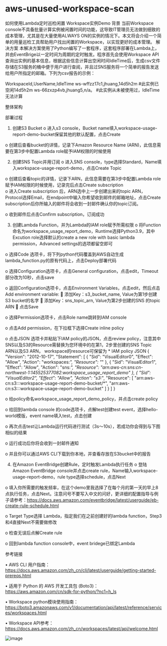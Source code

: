 # aws-unused-workspace-scan

如何使用Lambda定时巡检闲置
Workspace实例Demo
背景
当前Workspace console不具备批量计算实例被闲置时间的功能，这导致IT管理员无法做到细致的成本管理，尤其是在大量使用ALWAYS ON的实例的情况下。本文将会介绍一个简单的用量巡检工具帮助用户找出闲置的Workspace，以实现更好的成本管理。
解决方案
本解决方案使用了Python编写了一套程序，这套程序部署在Lambda上，并由EventBrige以一定时间为周期的定时触发。程序首先会使用Workspace API查询出实例的基本信息，根据这些信息计算出空闲时间IdleTime后，生成csv文件存储在S3服务的桶中便于用户进行查阅，并且过SNS服务将一个简单的报告发送给用户所指定的邮箱。下列为csv报告的示例：

WorkspaceId,UserName,IdleTime
ws-wffzz17c1,jhuang,14d5h2m      #此实例已空闲14d5h2m
ws-66zxzp4vb,jhuang5,n/a。         #此实例从未被使用过，IdleTime无法计算

整体架构 
 

部署过程
1.	创建S3 Bucket
o	进入s3 console，Bucket name填入workspace-usage-report-demo-bucket保留其他的默认配置，点击Create
 
o	创建后查看bucket的详情，记录下Amazon Resource Name (ARN)，此信息需要在第3步中配置Lambda role赋予IAM权限的时候使用
 
2.	创建SNS Topic并用订阅
o	进入SNS console，type选择Standard，Name填入workspace-usage-report-demo，点击Create Topic
 
o	创建后查看topic的详情，记录下ARN，此信息需要在第3步中配置Lambda role赋予IAM权限的时候使用，记录完后点击Create subscription  
o	进入Create subscription 后，ARN选中上一步创建出来的topic ARN，Protocol选择Email，在endpoint中输入你希望收到邮件的邮箱地址，点击Create subscription后你所输入的邮件将会收到一封邮件确认你的topic订阅。
 
o	收到邮件后点击Confirm subscription，订阅成功
 
 


3.	创建Lambda Function，并为Lambda的IAM role赋予所需权限
o	将Function命名为workspace_usage_report_demo，Runtime选择Python3.9，其中Excution role选择默认的create a new role with basic lambda permission，Advanced settings的选项都留空即可
 
o	选择Code 选项卡，将下列python代码覆盖到AWS自动生成lambda_function.py的原有代码上，点击Deploy部署代码
 
o	选择Configuration选项卡，点击General configuration，点击edit，Timeout部分改为10秒，点击save
 
o	返回Configuration选项卡，点击Environment Variables，点击edit，然后点击Add environment variable:
	添加Key：s3_bucket_name, Value为第1步创建S3 bucket的名字
	添加Key：sns_topic_arn, Value为第2步创建的SNS 的topic ARN
	点击Save
 
o	选择Permission选项卡，点击Role name跳转到IAM console
 
o	点击Add permission，在下拉框下选择Create inline policy
 
o	点击JSON 选项卡并粘贴下IAM policy的JSON，点击review policy，注意其中SNS以及S3的Resource需替换为您环境中的在第1，2步里创建的SNS Topic ARN以及S3 ARN， workspace的resource可保留为 *
     IAM policy JSON
{
    "Version": "2012-10-17",
    "Statement": [
        {
            "Sid": "VisualEditor0",
            "Effect": "Allow",
            "Action": "workspaces:*",
            "Resource": "*"
        },
        {
            "Sid": "VisualEditor1",
            "Effect": "Allow",
            "Action": "sns:*",
            "Resource": "arn:aws-cn:sns:cn-northwest-1:145525377082:workspace_usage_report_demo"
        },
        {
            "Sid": "VisualEditor2",
            "Effect": "Allow",
            "Action": "s3:*",
            "Resource": [
                "arn:aws-cn:s3:::workspace-usage-report-demo-bucket/*",
                "arn:aws-cn:s3:::workspace-usage-report-demo-bucket"
            ]
        }
    ]
}
 

o	给policy命名workspace_usage_report_demo_policy，并点击create policy
 
o	给回到lambda console 的code选项卡，点解test创建test event，选择hello-world模版，event name填入test，点击创建
 
o	再次点击test让Lambda运行代码进行测试（3s～10s），若成功你会得到与下图相似的结果
 
o	运行成功后你将会收到一封邮件通知
 
o	并且你可以通过AWS CLI下载到你本地，并查看存放在S3bucket中的报告
 




4.	在Amazon EventBridge创建Rule，定时触发Lambda执行任务
o	登陆Amazon EventBridge console并点击create rule，Name输入workspace-usage-report-demo，rule type选择schedule，点击Next
 
o	填入你所需要的触发频率，在这个demo里我选择了在每个月的第一天的早上8点执行任务，点击Next。注意问号不要写入中文的问好，更详细的配置指导与例子请参考：https://docs.aws.amazon.com/eventbridge/latest/userguide/eb-create-rule-schedule.html
 
o	Target Type选择 Lambda，指定我们在之前创建好的lambda function，Step3和4直接Next不需要做修改
 

o	检查无误后点解Create rule
 
o	回到lambda function console中，event bridege已绑定Lambda
 

参考链接

•	AWS CLI 用户指南： https://docs.aws.amazon.com/zh_cn/cli/latest/userguide/getting-started-prereqs.html

•	适用于 Python 的 AWS 开发工具包 (Boto3)： 
https://aws.amazon.com/cn/sdk-for-python/?nc1=h_ls

•	Workspace python模块使用指南：
https://boto3.amazonaws.com/v1/documentation/api/latest/reference/services/workspaces.html

•	Workspace API参考：
https://docs.aws.amazon.com/zh_cn/workspaces/latest/api/welcome.html







![image](https://github.com/AutoJunjie/aws-unused-workspace-scan/assets/38706868/40c01161-c189-40dc-a92f-9abee0c024f9)
